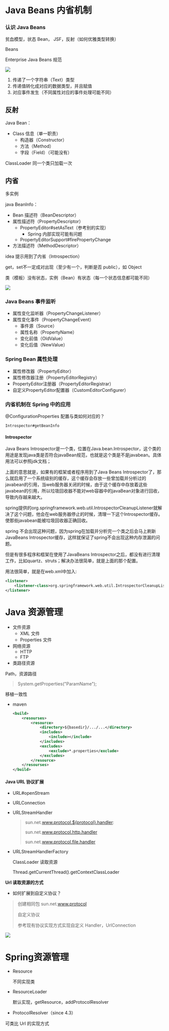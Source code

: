 # Java Beans 内省机制

### 认识 Java Beans

贫血模型，状态 Bean， JSF，反射（如何优雅类型转换）

Beans 



Enterprise Java Beans 规范

![](https://ws1.sinaimg.cn/large/006xzusPly1g5ita2unfxj30k10gw3zu.jpg)

1. 传递了一个字符串（Text）类型
2. 传递值转化成对应的数据类型，并且赋值
3. 对应事件发生（不同属性对应的事件处理可能不同）

## 反射

Java Bean：

* Class 信息（单一职责）
  * 构造器（Constructor）
  * 方法（Method）
  * 字段（Field）（可能没有）

ClassLoader 同一个类只加载一次

## 内省

多实例 

java BeanInfo：

* Bean 描述符（BeanDescriptor）
* 属性描述符（PropertyDescriptor）
  - PropertyEditor#setAsText（参考别的实现）
    - Spring 内部实现可能有问题
  - PropertyEditorSupport#firePropertyChange
* 方法描述符（MethodDescriptor）

idea 提示用到了内省（Introspection）

get，set不一定成对出现（至少有一个，判断是否 public），如 Object



类（模板）没有状态，实例（Bean）有状态（每一个状态信息都可能不同）

![](https://ws1.sinaimg.cn/large/006xzusPly1g5icis9uwzj30oo0czwld.jpg)



### Java Beans 事件监听

* 属性变化监听器（PropertyChangeListener）
* 属性变化事件（PropertyChangeEvent）
  - 事件源（Source）
  - 属性名称（PropertyName）
  - 变化前值（OldValue）
  - 变化后值（NewValue）

### Spring Bean 属性处理

* 属性修改器（PropertyEditor）
* 属性修改器注册（PropertyEditorRegistry）
* PropertyEditor注册器（PropertyEditorRegistrar）
* 自定义PropertyEditor配置器（CustomEditorConfigurer）

### 内省机制在 Spring 中的应用

@ConfigurationProperties   配置与类如何对应的？

`Introspector#getBeanInfo`



#### Introspector

Java Beans Introspector是一个类，位置在Java.bean.Introspector，这个类的用途是发现java类是否符合javaBean规范，也就是这个类是不是javabean。具体用法可以参照jdk文档；

上面的意思就是，如果有的框架或者程序用到了Java Beans Introspector了，那么就启用了一个系统级别的缓存，这个缓存会存放一些曾加载并分析过的javabean的引用，当web服务器关闭的时候，由于这个缓存中存放着这些javabean的引用，所以垃圾回收器不能对web容器中的javaBean对象进行回收，导致内存越来越大。

spring提供的org.springframework.web.util.IntrospectorCleanupListener就解决了这个问题，他会在web服务器停止的时候，清理一下这个Introspector缓存。使那些javabean能被垃圾回收器正确回收。

spring 不会出现这种问题，因为spring在加载并分析完一个类之后会马上刷新JavaBeans Introspector缓存，这样就保证了spring不会出现这种内存泄漏的问题。

但是有很多程序和框架在使用了JavaBeans Introspector之后，都没有进行清理工作，比如quartz、struts；解决办法很简单，就是上面的那个配置。

用法很简单，就是在web.xml中加入:   

```xml
<listener>    
    <listener-class>org.springframework.web.util.IntrospectorCleanupListener</listener-class>    
</listener>  
```









# Java 资源管理

+ 文件资源
  - XML 文件
  - Properties 文件
+ 网络资源
  - HTTP
  - FTP
+ 类路径资源



Path，资源路径

> System.getProperties("ParamName");

移植一致性

* maven  

  ```xml
  <build>
      <resourses>
          <resource>
              <directory>${basedir}/.../...</directory>
              <includes>
                  <include></include>
              </includes>
              <excludes>
                  <exclude>*.properties</exclude>
              </excludes>
          </resource>
      </resourses>
  </build>
  ```


#### Java URL 协议扩展

* URL#openStream

* URLConnection

* URLStreamHandler

  > sun.net.www.protocol.${protocol}.handler:
  >
  > sun.net.www.protocol.http.handler
  >
  > sun.net.www.protocol.file.handler

* URLStreamHandlerFactory

  ClassLoader 读取资源

  Thread.getCurrentThread().getContextClassLoader

**Url 读取资源的方式**

* 如何扩展到自定义协议？

> 创建相同包 sun.net.www.protocol
>
> 自定义协议
>
> 参考现有协议实现方式实现自定义 Handler，UrlConnection

![](https://ws1.sinaimg.cn/large/006xzusPly1g5j4qsq8wkj30g90a076v.jpg)



# Spring资源管理

* Resource

  不同实现类

* ResourceLoader

  默认实现，getResource，addProtocolResolver

* ProtocolResolver（since 4.3）



可类比 Url 的实现方式



